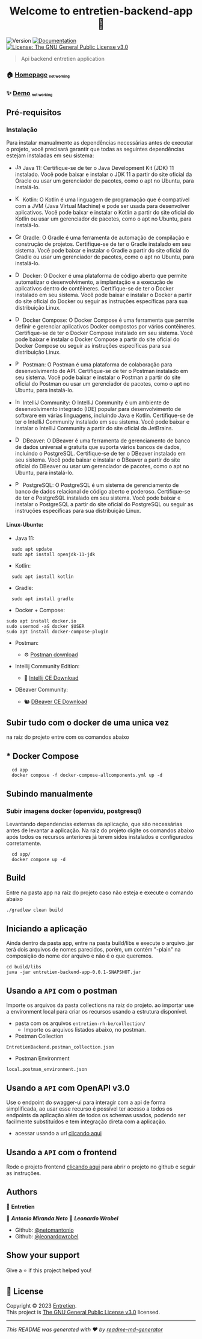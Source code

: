 <h1 align="center">Welcome to entretien-backend-app 👋</h1>
<p>
  <img alt="Version" src="https://img.shields.io/badge/version-0.0.1-blue.svg?cacheSeconds=2592000" />
  <a href="www.docs.entretienrh.com" target="_blank">
    <img alt="Documentation" src="https://img.shields.io/badge/documentation-yes-brightgreen.svg" />
  </a>
  <a href="https://www.gnu.org/licenses/gpl-3.0.html" target="_blank">
    <img alt="License: The GNU General Public License v3.0" src="https://img.shields.io/badge/License-The GNU General Public License v3.0-yellow.svg" />
  </a>
</p>

> Api backend entretien application

### 🏠 [Homepage](https://www.entretienrh.com) <sub><sup><sub>not working</sub></sup></sub>

### ✨ [Demo](https://www.demo.entretienrh.com) <sub><sup><sub>not working</sub></sup></sub>

## Pré-requisitos
### Instalação

Para instalar manualmente as dependências necessárias antes de executar o projeto, você precisará garantir que todas as seguintes dependências estejam instaladas em seu sistema:

- <img src="https://www.vectorlogo.zone/logos/java/java-icon.svg" alt="Java" width="16" height="16"> Java 11: Certifique-se de ter o Java Development Kit (JDK) 11 instalado. Você pode baixar e instalar o JDK 11 a partir do site oficial da Oracle ou usar um gerenciador de pacotes, como o apt no Ubuntu, para instalá-lo.

- <img src="https://www.vectorlogo.zone/logos/kotlinlang/kotlinlang-icon.svg" alt="Kotlin" width="16" height="16"> Kotlin: O Kotlin é uma linguagem de programação que é compatível com a JVM (Java Virtual Machine) e pode ser usada para desenvolver aplicativos. Você pode baixar e instalar o Kotlin a partir do site oficial do Kotlin ou usar um gerenciador de pacotes, como o apt no Ubuntu, para instalá-lo.

- <img src="https://www.vectorlogo.zone/logos/gradle/gradle-icon.svg" alt="Gradle" width="16" height="16"> Gradle: O Gradle é uma ferramenta de automação de compilação e construção de projetos. Certifique-se de ter o Gradle instalado em seu sistema. Você pode baixar e instalar o Gradle a partir do site oficial do Gradle ou usar um gerenciador de pacotes, como o apt no Ubuntu, para instalá-lo.

- <img src="https://www.vectorlogo.zone/logos/docker/docker-icon.svg" alt="Docker" width="16" height="16"> Docker: O Docker é uma plataforma de código aberto que permite automatizar o desenvolvimento, a implantação e a execução de aplicativos dentro de contêineres. Certifique-se de ter o Docker instalado em seu sistema. Você pode baixar e instalar o Docker a partir do site oficial do Docker ou seguir as instruções específicas para sua distribuição Linux.

- <img src="https://www.vectorlogo.zone/logos/docker/docker-icon.svg" alt="Docker Compose" width="16" height="16"> Docker Compose: O Docker Compose é uma ferramenta que permite definir e gerenciar aplicativos Docker compostos por vários contêineres. Certifique-se de ter o Docker Compose instalado em seu sistema. Você pode baixar e instalar o Docker Compose a partir do site oficial do Docker Compose ou seguir as instruções específicas para sua distribuição Linux.

- <img src="https://www.vectorlogo.zone/logos/getpostman/getpostman-icon.svg" alt="Postman" width="16" height="16"> Postman: O Postman é uma plataforma de colaboração para desenvolvimento de API. Certifique-se de ter o Postman instalado em seu sistema. Você pode baixar e instalar o Postman a partir do site oficial do Postman ou usar um gerenciador de pacotes, como o apt no Ubuntu, para instalá-lo.

- <img src="https://www.vectorlogo.zone/logos/jetbrains/jetbrains-icon.svg" alt="IntelliJ Community" width="16" height="16"> IntelliJ Community: O IntelliJ Community é um ambiente de desenvolvimento integrado (IDE) popular para desenvolvimento de software em várias linguagens, incluindo Java e Kotlin. Certifique-se de ter o IntelliJ Community instalado em seu sistema. Você pode baixar e instalar o IntelliJ Community a partir do site oficial da JetBrains.

- <img src="https://www.vectorlogo.zone/logos/dbeaverio/dbeaverio-icon.svg" alt="DBeaver" width="16" height="16"> DBeaver: O DBeaver é uma ferramenta de gerenciamento de banco de dados universal e gratuita que suporta vários bancos de dados, incluindo o PostgreSQL. Certifique-se de ter o DBeaver instalado em seu sistema. Você pode baixar e instalar o DBeaver a partir do site oficial do DBeaver ou usar um gerenciador de pacotes, como o apt no Ubuntu, para instalá-lo.

- <img src="https://www.vectorlogo.zone/logos/postgresql/postgresql-icon.svg" alt="PostgreSQL" width="16" height="16"> PostgreSQL: O PostgreSQL é um sistema de gerenciamento de banco de dados relacional de código aberto e poderoso. Certifique-se de ter o PostgreSQL instalado em seu sistema. Você pode baixar e instalar o PostgreSQL a partir do site oficial do PostgreSQL ou seguir as instruções específicas para sua distribuição Linux.

#### Linux-Ubuntu:
* Java 11:
```shell
  sudo apt update
  sudo apt install openjdk-11-jdk
```

* Kotlin:
```shell
  sudo apt install kotlin
```
* Gradle:
```shell
  sudo apt install gradle
```
* Docker + Compose:
```shell
sudo apt install docker.io
sudo usermod -aG docker $USER
sudo apt install docker-compose-plugin
```

* Postman:
  * ⚙️ [Postman download](https://www.postman.com/downloads/)

* Intellij Community Edition:
  * 🧰 [Intellij CE Download](https://www.jetbrains.com/idea/download)

* DBeaver Community:
  * 🐿️ [DBeaver CE Download](https://dbeaver.io/download/)

## Subir tudo com o docker de uma unica vez
na raiz do projeto entre com os comandos abaixo
## * Docker Compose
```shell
  cd app
  docker compose -f docker-compose-allcomponents.yml up -d
```

## Subindo manualmente

### Subir imagens docker (openvidu, postgresql)
Levantando dependencias externas da aplicação, que são necessárias antes de levantar a aplicação.
Na raiz do projeto digite os comandos abaixo após todos os recursos anteriores já terem sidos instalados e configurados
corretamente.
```shell
  cd app/
  docker compose up -d
```
## Build
Entre na pasta app na raiz do projeto caso não esteja e execute o comando abaixo
```sh
./gradlew clean build
```

## Iniciando a aplicação
Ainda dentro da pasta app, entre na pasta build/libs e execute o arquivo .jar terá dois arquivos de nomes parecidos, porém,
um contém "-plain" na composição do nome dor arquivo e não é o que queremos.
```shell
cd build/libs
java -jar entretien-backend-app-0.0.1-SNAPSHOT.jar
```

## Usando a ``API`` com o postman
Importe os arquivos da pasta collections na raiz do projeto.
ao importar use a environment local para criar os recursos usando a estrutura disponível.
* pasta com os arquivos ``entretien-rh-be/collection/``
  * Importe os arquivos listados abaixo, no postman.
* Postman Collection
```text
EntretienBackend.postman_collection.json
```
* Postman Environment
```text
local.postman_environment.json
```

## Usando a ``API`` com OpenAPI v3.0
Use o endpoint do swagger-ui para interagir com a api de forma simplificada, ao usar esse recurso é possível ter acesso
a todos os endpoints da aplicação além de todos os schemas usados, podendo ser facilmente substituídos e tem integração
direta com a aplicação.

* acessar usando a url [clicando aqui](http://localhost:5000/swagger-ui/index.html)

## Usando a ``API`` com o frontend
Rode o projeto frontend [clicando aqui](https://github.com/netomantonio/entretien-fe/) para abrir o projeto no github e seguir as instruções.

## Authors

👤 **Entretien**

  👤 _**Antonio Miranda Neto**_
  👤 _**Leonardo Wrobel**_

* Github: [@netomantonio](https://github.com/netomantonio)
* Github: [@leonardowrobel](https://github.com/leonardowrobel)

## Show your support

Give a ⭐️ if this project helped you!

## 📝 License

Copyright © 2023 [Entretien](https://github.com/netomantonio).<br />
This project is [The GNU General Public License v3.0](https://www.gnu.org/licenses/gpl-3.0.html) licensed.

***
_This README was generated with ❤️ by [readme-md-generator](https://github.com/kefranabg/readme-md-generator)_